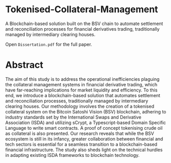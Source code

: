 # Tokenised-Collateral-Management
A Blockchain-based solution built on the BSV chain to automate settlement and reconciliation processes for financial derivatives trading, traditionally managed by intermediary clearing houses.

Open `Dissertation.pdf` for the full paper.

# Abstract
The aim of this study is to address the operational inefficiencies plaguing the collateral management systems in financial derivative trading, which have far-reaching implications for market liquidity and efficiency. To this end, we introduce a blockchain-based solution that automates settlement and reconciliation processes, traditionally managed by intermediary clearing houses. Our methodology involves the creation of a tokenised collateral system on the Bitcoin Satoshi Vision (BSV) blockchain, adhering to industry standards set by the International Swaps and Derivative Association (ISDA) and utilizing sCrypt, a Typescript-based Domain Specific Language to write smart contracts. A proof of concept tokenising crude oil as collateral is also presented. Our research reveals that while the BSV ecosystem is still in its infancy, greater collaboration between financial and tech sectors is essential for a seamless transition to a blockchain-based financial infrastructure. The study also sheds light on the technical hurdles in adapting existing ISDA frameworks to blockchain technology.
